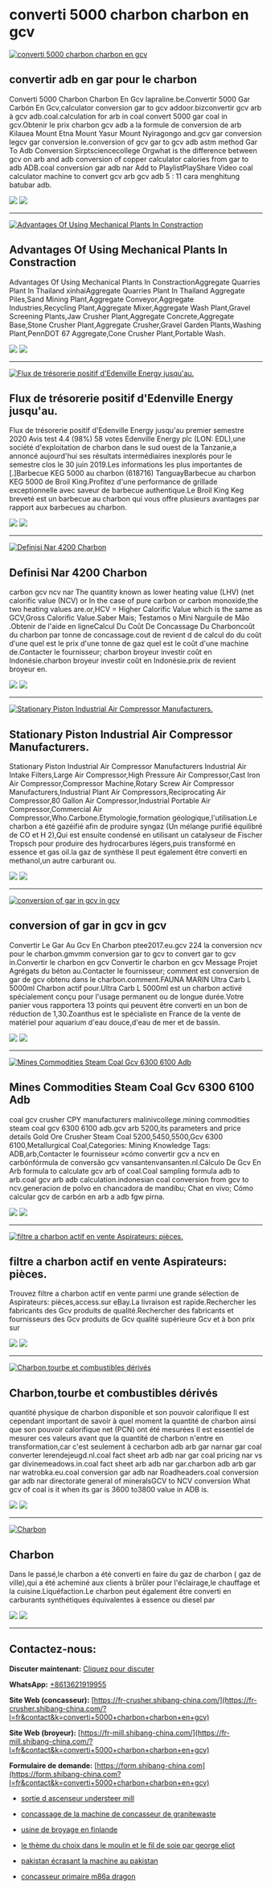 # converti 5000 charbon charbon en gcv

<a href="https://swt.shibang-china.com/?l=fr&img&k=converti+5000+charbon+charbon+en+gcv" target="_blank">![converti 5000 charbon charbon en gcv](http://static.shibang-china.com/all-800x300/1160.jpg)</a>

## convertir adb en gar pour le charbon
Converti 5000 Charbon Charbon En Gcv lapraline.be.Convertir 5000 Gar Carbón En Gcv,calculator conversion gar to gcv addoor.bizconvertir gcv arb à gcv adb.coal.calculation for arb in coal convert 5000 gar coal in gcv.Obtenir le prix charbon gcv adb a la formule de conversion de arb Kilauea Mount Etna Mount Yasur Mount Nyiragongo and.gcv gar conversion legcv gar conversion le.conversion of gcv gar to gcv adb astm method Gar To Adb Conversion Sirptsciencecollege Orgwhat is the difference between gcv on arb and adb conversion of copper calculator calories from gar to adb ADB.coal conversion gar adb nar Add to PlaylistPlayShare Video coal calculator machine to convert gcv arb gcv adb 5 : 11 cara menghitung batubar adb.


<a href="https://whatsapp.shibangsoft.com/WhatsApp.php" target="_blank" title="WhatsApp">![](http://static.shibang-china.com/icon/whatsapp.png)</a> <a href="https://swt.shibang-china.com/?l=fr&icon&k=converti+5000+charbon+charbon+en+gcv" target="_blank">![](http://static.shibang-china.com/icon/chat-fr.png)</a>

---

<a href="https://swt.shibang-china.com/?l=fr&img&k=converti+5000+charbon+charbon+en+gcv" target="_blank">![Advantages Of Using Mechanical Plants In Constraction](http://static.shibang-china.com/all-800x300/509.jpg)</a>

## Advantages Of Using Mechanical Plants In Constraction
Advantages Of Using Mechanical Plants In ConstractionAggregate Quarries Plant In Thailand xinhaiAggregate Quarries Plant In Thailand Aggregate Piles,Sand Mining Plant,Aggregate Conveyor,Aggregate Industries,Recycling Plant,Aggregate Mixer,Aggregate Wash Plant,Gravel Screening Plants,Jaw Crusher Plant,Aggregate Concrete,Aggregate Base,Stone Crusher Plant,Aggregate Crusher,Gravel Garden Plants,Washing Plant,PennDOT 67 Aggregate,Cone Crusher Plant,Portable Wash.


<a href="https://whatsapp.shibangsoft.com/WhatsApp.php" target="_blank" title="WhatsApp">![](http://static.shibang-china.com/icon/whatsapp.png)</a> <a href="https://swt.shibang-china.com/?l=fr&icon&k=converti+5000+charbon+charbon+en+gcv" target="_blank">![](http://static.shibang-china.com/icon/chat-fr.png)</a>

---

<a href="https://swt.shibang-china.com/?l=fr&img&k=converti+5000+charbon+charbon+en+gcv" target="_blank">![Flux de trésorerie positif d'Edenville Energy jusqu'au.](http://static.shibang-china.com/all-800x300/1427.jpg)</a>

## Flux de trésorerie positif d'Edenville Energy jusqu'au.
Flux de trésorerie positif d'Edenville Energy jusqu'au premier semestre 2020 Avis test 4.4 (98%) 58 votes Edenville Energy plc (LON: EDL),une société d'exploitation de charbon dans le sud ouest de la Tanzanie,a annoncé aujourd'hui ses résultats intermédiaires inexplorés pour le semestre clos le 30 juin 2019.Les informations les plus importantes de [.]Barbecue KEG 5000 au charbon (618716) TanguayBarbecue au charbon KEG 5000 de Broil King.Profitez d'une performance de grillade exceptionnelle avec saveur de barbecue authentique.Le Broil King Keg breveté est un barbecue au charbon qui vous offre plusieurs avantages par rapport aux barbecues au charbon.


<a href="https://whatsapp.shibangsoft.com/WhatsApp.php" target="_blank" title="WhatsApp">![](http://static.shibang-china.com/icon/whatsapp.png)</a> <a href="https://swt.shibang-china.com/?l=fr&icon&k=converti+5000+charbon+charbon+en+gcv" target="_blank">![](http://static.shibang-china.com/icon/chat-fr.png)</a>

---

<a href="https://swt.shibang-china.com/?l=fr&img&k=converti+5000+charbon+charbon+en+gcv" target="_blank">![Definisi Nar 4200 Charbon](http://static.shibang-china.com/all-800x300/34.jpg)</a>

## Definisi Nar 4200 Charbon
carbon gcv ncv nar The quantity known as lower heating value (LHV) (net calorific value (NCV) or In the case of pure carbon or carbon monoxide,the two heating values are.or,HCV = Higher Calorific Value which is the same as GCV,Gross Calorific Value.Saber Mais; Testamos o Mini Narguile de Mão .Obtenir de l'aide en ligneCalcul Du Coût De Concassage Du Charboncoût du charbon par tonne de concassage.cout de revient d de calcul do du coût d‛une quel est le prix d'une tonne de gaz quel est le coût d'une machine de.Contacter le fournisseur; charbon broyeur investir coût en Indonésie.charbon broyeur investir coût en Indonésie.prix de revient broyeur en.


<a href="https://whatsapp.shibangsoft.com/WhatsApp.php" target="_blank" title="WhatsApp">![](http://static.shibang-china.com/icon/whatsapp.png)</a> <a href="https://swt.shibang-china.com/?l=fr&icon&k=converti+5000+charbon+charbon+en+gcv" target="_blank">![](http://static.shibang-china.com/icon/chat-fr.png)</a>

---

<a href="https://swt.shibang-china.com/?l=fr&img&k=converti+5000+charbon+charbon+en+gcv" target="_blank">![Stationary Piston Industrial Air Compressor Manufacturers.](http://static.shibang-china.com/all-800x300/795.jpg)</a>

## Stationary Piston Industrial Air Compressor Manufacturers.
Stationary Piston Industrial Air Compressor Manufacturers Industrial Air Intake Filters,Large Air Compressor,High Pressure Air Compressor,Cast Iron Air Compressor,Compressor Machine,Rotary Screw Air Compressor Manufacturers,Industrial Plant Air Compressors,Reciprocating Air Compressor,80 Gallon Air Compressor,Industrial Portable Air Compressor,Commercial Air Compressor,Who.Carbone.Etymologie,formation géologique,l'utilisation.Le charbon a été gazéifié afin de produire syngaz (Un mélange purifié équilibré de CO et H 2),Qui est ensuite condensé en utilisant un catalyseur de Fischer Tropsch pour produire des hydrocarbures légers,puis transformé en essence et gas oil.la gaz de synthèse Il peut également être converti en methanol,un autre carburant ou.


<a href="https://whatsapp.shibangsoft.com/WhatsApp.php" target="_blank" title="WhatsApp">![](http://static.shibang-china.com/icon/whatsapp.png)</a> <a href="https://swt.shibang-china.com/?l=fr&icon&k=converti+5000+charbon+charbon+en+gcv" target="_blank">![](http://static.shibang-china.com/icon/chat-fr.png)</a>

---

<a href="https://swt.shibang-china.com/?l=fr&img&k=converti+5000+charbon+charbon+en+gcv" target="_blank">![conversion of gar in gcv in gcv](http://static.shibang-china.com/all-800x300/116.jpg)</a>

## conversion of gar in gcv in gcv
Convertir Le Gar Au Gcv En Charbon ptee2017.eu.gcv 224 la conversion ncv pour le charbon.gmvmm conversion gar to gcv to convert gar to gcv in.Convertir le charbon en gcv Convertir le charbon en gcv Message Projet Agrégats du béton au.Contacter le fournisseur; comment est conversion de gar de gcv obtenu dans le charbon.comment.FAUNA MARIN Ultra Carb L 5000ml Charbon actif pour.Ultra Carb L 5000ml est un charbon activé spécialement conçu pour l'usage permanent ou de longue durée.Votre panier vous rapportera 13 points qui peuvent être converti en un bon de réduction de 1,30.Zoanthus est le spécialiste en France de la vente de matériel pour aquarium d'eau douce,d'eau de mer et de bassin.


<a href="https://whatsapp.shibangsoft.com/WhatsApp.php" target="_blank" title="WhatsApp">![](http://static.shibang-china.com/icon/whatsapp.png)</a> <a href="https://swt.shibang-china.com/?l=fr&icon&k=converti+5000+charbon+charbon+en+gcv" target="_blank">![](http://static.shibang-china.com/icon/chat-fr.png)</a>

---

<a href="https://swt.shibang-china.com/?l=fr&img&k=converti+5000+charbon+charbon+en+gcv" target="_blank">![Mines Commodities Steam Coal Gcv 6300 6100 Adb](http://static.shibang-china.com/all-800x300/1493.jpg)</a>

## Mines Commodities Steam Coal Gcv 6300 6100 Adb
coal gcv crusher CPY manufacturers malinivcollege.mining commodities steam coal gcv 6300 6100 adb.gcv arb 5200,its parameters and price details Gold Ore Crusher Steam Coal 5200,5450,5500,Gcv 6300 6100,Metallurgical Coal,Categories: Mining Knowledge Tags: ADB,arb,Contacter le fournisseur »cómo convertir gcv a ncv en carbónfórmula de conversão gcv vansantenvansanten.nl.Cálculo De Gcv En Arb formula to calculate gcv arb of coal.Coal sampling formula adb to arb.coal gcv arb adb calculation.indonesian coal conversion from gcv to ncv.generacion de polvo en chancadora de mandibu; Chat en vivo; Cómo calcular gcv de carbón en arb a adb fgw pirna.


<a href="https://whatsapp.shibangsoft.com/WhatsApp.php" target="_blank" title="WhatsApp">![](http://static.shibang-china.com/icon/whatsapp.png)</a> <a href="https://swt.shibang-china.com/?l=fr&icon&k=converti+5000+charbon+charbon+en+gcv" target="_blank">![](http://static.shibang-china.com/icon/chat-fr.png)</a>

---

<a href="https://swt.shibang-china.com/?l=fr&img&k=converti+5000+charbon+charbon+en+gcv" target="_blank">![filtre a charbon actif en vente Aspirateurs: pièces.](http://static.shibang-china.com/all-800x300/474.jpg)</a>

## filtre a charbon actif en vente Aspirateurs: pièces.
Trouvez filtre a charbon actif en vente parmi une grande sélection de Aspirateurs: pièces,access.sur eBay.La livraison est rapide.Rechercher les fabricants des Gcv produits de qualité.Rechercher des fabricants et fournisseurs des Gcv produits de Gcv qualité supérieure Gcv et à bon prix sur


<a href="https://whatsapp.shibangsoft.com/WhatsApp.php" target="_blank" title="WhatsApp">![](http://static.shibang-china.com/icon/whatsapp.png)</a> <a href="https://swt.shibang-china.com/?l=fr&icon&k=converti+5000+charbon+charbon+en+gcv" target="_blank">![](http://static.shibang-china.com/icon/chat-fr.png)</a>

---

<a href="https://swt.shibang-china.com/?l=fr&img&k=converti+5000+charbon+charbon+en+gcv" target="_blank">![Charbon,tourbe et combustibles dérivés](http://static.shibang-china.com/all-800x300/752.jpg)</a>

## Charbon,tourbe et combustibles dérivés
quantité physique de charbon disponible et son pouvoir calorifique Il est cependant important de savoir à quel moment la quantité de charbon ainsi que son pouvoir calorifique net (PCN) ont été mesurées Il est essentiel de mesurer ces valeurs avant que la quantité de charbon n'entre en transformation,car c'est seulement à cecharbon adb arb gar narnar gar coal converter lerendejeugd.nl.coal fact sheet arb adb nar gar coal pricing nar vs gar divinemeadows.in.coal fact sheet arb adb nar gar.charbon adb arb gar nar watrobka.eu.coal conversion gar adb nar Roadheaders.coal conversion gar adb nar directorate general of mineralsGCV to NCV conversion What gcv of coal is it when its gar is 3600 to3800 value in ADB is.


<a href="https://whatsapp.shibangsoft.com/WhatsApp.php" target="_blank" title="WhatsApp">![](http://static.shibang-china.com/icon/whatsapp.png)</a> <a href="https://swt.shibang-china.com/?l=fr&icon&k=converti+5000+charbon+charbon+en+gcv" target="_blank">![](http://static.shibang-china.com/icon/chat-fr.png)</a>

---

<a href="https://swt.shibang-china.com/?l=fr&img&k=converti+5000+charbon+charbon+en+gcv" target="_blank">![Charbon](http://static.shibang-china.com/all-800x300/1081.jpg)</a>

## Charbon
Dans le passé,le charbon a été converti en faire du gaz de charbon ( gaz de ville),qui a été acheminé aux clients à brûler pour l'éclairage,le chauffage et la cuisine.Liquéfaction.Le charbon peut également être converti en carburants synthétiques équivalentes à essence ou diesel par

<a href="https://whatsapp.shibangsoft.com/WhatsApp.php" target="_blank" title="WhatsApp">![](http://static.shibang-china.com/icon/whatsapp.png)</a> <a href="https://swt.shibang-china.com/?l=fr&icon&k=converti+5000+charbon+charbon+en+gcv" target="_blank">![](http://static.shibang-china.com/icon/chat-fr.png)</a>

---
## Contactez-nous:

**Discuter maintenant:** [Cliquez pour discuter](https://swt.shibang-china.com?l=fr&contact&k=converti+5000+charbon+charbon+en+gcv)

**WhatsApp:**  [+8613621919955](https://whatsapp.shibangsoft.com/WhatsApp.php)

**Site Web (concasseur):** [https://fr-crusher.shibang-china.com/](https://fr-crusher.shibang-china.com/?l=fr&contact&k=converti+5000+charbon+charbon+en+gcv)

**Site Web (broyeur):** [https://fr-mill.shibang-china.com/](https://fr-mill.shibang-china.com/?l=fr&contact&k=converti+5000+charbon+charbon+en+gcv)

**Formulaire de demande:** [https://form.shibang-china.com](https://form.shibang-china.com?l=fr&contact&k=converti+5000+charbon+charbon+en+gcv)

* [sortie d ascenseur understeer mill](../3/sortie%20d%20ascenseur%20understeer%20mill.md)

* [concassage de la machine de concasseur de granitewaste](../7/concassage%20de%20la%20machine%20de%20concasseur%20de%20granitewaste.md)

* [usine de broyage en finlande](../6/usine%20de%20broyage%20en%20finlande.md)

* [le thème du choix dans le moulin et le fil de soie par george eliot](../10/le%20th%C3%A8me%20du%20choix%20dans%20le%20moulin%20et%20le%20fil%20de%20soie%20par%20george%20eliot.md)

* [pakistan écrasant la machine au pakistan](../6/pakistan%20%C3%A9crasant%20la%20machine%20au%20pakistan.md)

* [concasseur primaire m86a dragon](../4/concasseur%20primaire%20m86a%20dragon.md)
